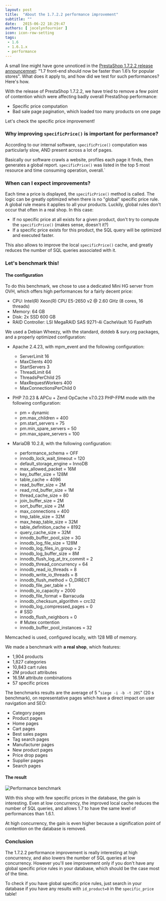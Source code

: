 ```yaml
---
layout: post
title:  "About the 1.7.2.2 performance improvement"
subtitle: ""
date:   2015-06-22 18:29:47
authors: [ jocelynfournier ]
icon: icon-row-setting
tags:
 - 1.6
 - 1.6.1.x
 - performance
---
```


A small line might have gone unnoticed in the [PrestaShop 1.7.2.2 release announcemnet](http://build.prestashop.com/news/prestashop-1-7-2-2-maintenance-release/): "1.7 front-end should now be faster than 1.6’s for popular stores". What does it apply to, and how did we test for such performances? Here's how.

With the release of PrestaShop 1.7.2.2, we have tried to remove a few point of contention which were affecting badly overall PrestaShop performance:

* Specific price computation
* Bad sale page pagination, which loaded too many products on one page

Let's check the specific price improvement! 


### Why improving `specificPrice()` is important for performance?

According to our internal software, `specificPrice()` computation was particularly slow, AND present across a lot of pages.

Basically our software crawls a website, profiles each page it finds, then generates a global report. `specificPrice()` was listed in the top 5 most resource and time consuming operation, overall.`


### When can I expect improvements?

Each time a price is displayed, the `specificPrice()` method is called. The logic can be greatly optimized when there is no "global" specific price rule. A global rule means it applies to all your products. Luckily, global rules don't occur that often in a real shop. In this case:

* If no specific price at all exists for a given product, don't try to compute the `specificPrice()` (makes sense, doesn't it?)
* If a specific price exists for this product, the SQL query will be optimized and executed faster.

This also allows to improve the local `specificPrice()` cache, and greatly reduces the number of SQL queries associated with it.


### Let's benchmark this!

#### The configuration

To do this benchmark, we chose to use a dedicated Mini HG server from OVH, which offers high performances for a fairly decent price:

* CPU: Intel(R) Xeon(R) CPU E5-2650 v2 @ 2.60 GHz (8 cores, 16 threads)
* Memory: 64 GB
* Disk: 2x SSD 600 GB
* RAID Controller: LSI MegaRAID SAS 9271-4i CacheVault 1G FastPath

We used a Debian Wheezy, with the standard, dotdeb & sury.org packages, and a properly optimized configuration:

* Apache 2.4.23, with mpm_event and the following configuration:

  * ServerLimit             16
  * MaxClients              400
  * StartServers            3
  * ThreadLimit             64
  * ThreadsPerChild         25
  * MaxRequestWorkers       400
  * MaxConnectionsPerChild  0

* PHP 7.0.23 & APCu + Zend OpCache v7.0.23 PHP-FPM mode with the following configuration:

  * pm =                    dynamic
  * pm.max_children       = 400
  * pm.start_servers      = 75
  * pm.min_spare_servers  = 50
  * pm.max_spare_servers  = 100

* MariaDB 10.2.8, with the following configuration:

  * performance_schema                    = OFF
  * innodb_lock_wait_timeout              = 120
  * default_storage_engine                = InnoDB
  * max_allowed_packet                    = 16M
  * key_buffer_size                       = 128M
  * table_cache                           = 4096
  * read_buffer_size                      = 2M
  * read_rnd_buffer_size                  = 1M
  * thread_cache_size                     = 80
  * join_buffer_size                      = 2M
  * sort_buffer_size                      = 2M
  * max_connections                       = 400
  * tmp_table_size                        = 32M
  * max_heap_table_size                   = 32M
  * table_definition_cache                = 8192
  * query_cache_size                      = 32M
  * innodb_buffer_pool_size               = 3G
  * innodb_log_file_size                  = 128M
  * innodb_log_files_in_group             = 2
  * innodb_log_buffer_size                = 8M
  * innodb_flush_log_at_trx_commit        = 2
  * innodb_thread_concurrency             = 64
  * innodb_read_io_threads                = 8
  * innodb_write_io_threads               = 8
  * innodb_flush_method                   = O_DIRECT
  * innodb_file_per_table                 = 1
  * innodb_io_capacity                    = 2000
  * innodb_file_format                    = Barracuda
  * innodb_checksum_algorithm             = crc32
  * innodb_log_compressed_pages           = 0
  * \# SSD
  * innodb_flush_neighbors                = 0
  * \# Mutex contention
  * innodb_buffer_pool_instances          = 32

Memcached is used, configured locally, with 128 MB of memory.

We made a benchmark with **a real shop**, which features: 

* 1,904 products
* 1,827 categories
* 10,843 cart rules
* 2M product attributes
* 16.5M attribute combinations
* 57 specific prices

The benchmarks results are the average of 5 "`siege -i -b -t 20S`" (20 s benchmark), on representative pages which have a direct impact on user navigation and SEO:

* Category pages
* Product pages
* Home pages
* Cart pages
* Best sales pages
* Tag search pages
* Manufacturer pages
* New product pages
* Price drop pages
* Supplier pages
* Search pages


#### The result

![Performance benchmark](/assets/images/2019/09/ps1722-performance.png)

With this shop with few specific prices in the database, the gain is interesting. Even at low concurrency, the improved local cache reduces the number of SQL queries, and allows 1.7 to have the same level of performances than 1.6.1.

At high concurrency, the gain is even higher because a signification point of contention on the database is removed.


### Conclusion

The 1.7.2.2 performance improvement is really interesting at high concurrency, and also lowers the number of SQL queries at low concurrency. However you'll see improvement only if you don't have any global specific price rules in your database, which should be the case most of the time.

To check if you have global specific price rules, just search in your database if you have any results with `id_product=0` in the `specific_price` table!


